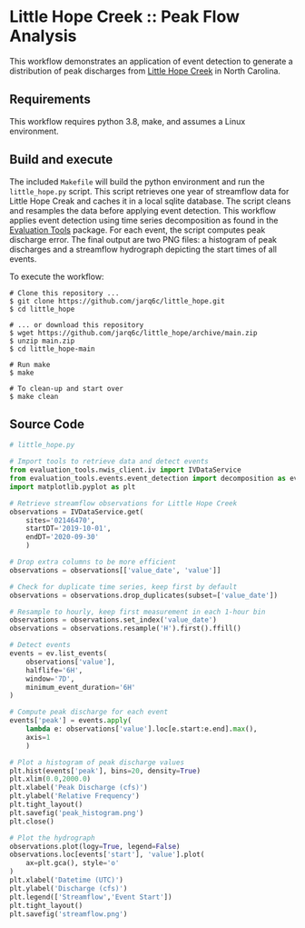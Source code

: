 # Little Hope Creek :: Peak Flow Analysis

This workflow demonstrates an application of event detection to generate a distribution of peak discharges from [Little Hope Creek](https://waterdata.usgs.gov/nc/nwis/inventory/?site_no=02146470&agency_cd=USGS) in North Carolina.

## Requirements

This workflow requires python 3.8, make, and assumes a Linux environment.

## Build and execute

The included `Makefile` will build the python environment and run the `little_hope.py` script. This script retrieves one year of streamflow data for Little Hope Creak and caches it in a local sqlite database. The script cleans and resamples the data before applying event detection. This workflow applies event detection using time series decomposition as found in the [Evaluation Tools](https://github.com/NOAA-OWP/evaluation_tools) package. For each event, the script computes peak discharge error. The final output are two PNG files: a histogram of peak discharges and a streamflow hydrograph depicting the start times of all events.

To execute the workflow:

```console
# Clone this repository ...
$ git clone https://github.com/jarq6c/little_hope.git
$ cd little_hope

# ... or download this repository
$ wget https://github.com/jarq6c/little_hope/archive/main.zip
$ unzip main.zip
$ cd little_hope-main

# Run make
$ make

# To clean-up and start over
$ make clean
```

## Source Code

```python
# little_hope.py

# Import tools to retrieve data and detect events
from evaluation_tools.nwis_client.iv import IVDataService
from evaluation_tools.events.event_detection import decomposition as ev
import matplotlib.pyplot as plt

# Retrieve streamflow observations for Little Hope Creek
observations = IVDataService.get(
    sites='02146470', 
    startDT='2019-10-01', 
    endDT='2020-09-30'
    )

# Drop extra columns to be more efficient
observations = observations[['value_date', 'value']]

# Check for duplicate time series, keep first by default
observations = observations.drop_duplicates(subset=['value_date'])

# Resample to hourly, keep first measurement in each 1-hour bin
observations = observations.set_index('value_date')
observations = observations.resample('H').first().ffill()

# Detect events
events = ev.list_events(
    observations['value'],
    halflife='6H', 
    window='7D',
    minimum_event_duration='6H'
)

# Compute peak discharge for each event
events['peak'] = events.apply(
    lambda e: observations['value'].loc[e.start:e.end].max(), 
    axis=1
    )

# Plot a histogram of peak discharge values
plt.hist(events['peak'], bins=20, density=True)
plt.xlim(0.0,2000.0)
plt.xlabel('Peak Discharge (cfs)')
plt.ylabel('Relative Frequency')
plt.tight_layout()
plt.savefig('peak_histogram.png')
plt.close()

# Plot the hydrograph
observations.plot(logy=True, legend=False)
observations.loc[events['start'], 'value'].plot(
    ax=plt.gca(), style='o'
)
plt.xlabel('Datetime (UTC)')
plt.ylabel('Discharge (cfs)')
plt.legend(['Streamflow','Event Start'])
plt.tight_layout()
plt.savefig('streamflow.png')
```
